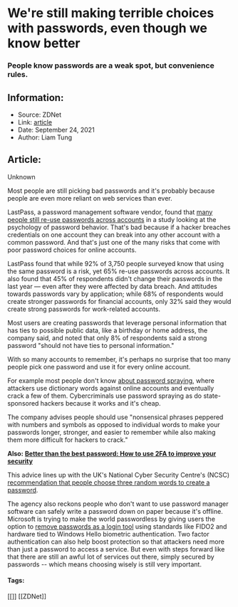 # We're still making terrible choices with passwords, even though we know better
### People know passwords are a weak spot, but convenience rules.

## Information:
+ Source: ZDNet
+ Link: [article](https://www.zdnet.com/article/were-still-making-terrible-choices-with-passwords-even-though-we-know-better/)
+ Date: September 24, 2021
+ Author: Liam Tung


## Article:
Unknown

Most people are still picking bad passwords and it's probably because people are even more reliant on web services than ever.

LastPass, a password management software vendor, found that [many people still re-use passwords across accounts](https://www.lastpass.com/-/media/9FE0BF5DC473413B8AB4DF3BD8688295.pdf) in a study looking at the psychology of password behavior. That's bad because if a hacker breaches credentials on one account they can break into any other account with a common password. And that's just one of the many risks that come with poor password choices for online accounts.      


LastPass found that while 92% of 3,750 people surveyed know that using the same password is a risk, yet 65% re-use passwords across accounts. It also found that 45% of respondents didn't change their passwords in the last year — even after they were affected by data breach. And attitudes towards passwords vary by application; while 68% of respondents would create stronger passwords for financial accounts, only 32% said they would create strong passwords for work-related accounts.

Most users are creating passwords that leverage personal information that has ties to possible public data, like a birthday or home address, the company said, and noted that only 8% of respondents said a strong password "should not have ties to personal information."

With so many accounts to remember, it's perhaps no surprise that too many people pick one password and use it for every online account. 

For example most people don't know [about password spraying](https://www.zdnet.com/article/cisa-solarwinds-hackers-also-used-password-guessing-to-breach-targets/), where attackers use dictionary words against online accounts and eventually crack a few of them. Cybercriminals use password spraying as do state-sponsored hackers because it works and it's cheap. 

The company advises people should use "nonsensical phrases peppered with numbers and symbols as opposed to individual words to make your passwords longer, stronger, and easier to remember while also making them more difficult for hackers to crack."






**Also:** [**Better than the best password: How to use 2FA to improve your security**](https://www.zdnet.com/article/better-than-the-best-password-how-to-use-2fa-to-improve-your-security/)

This advice lines up with the UK's National Cyber Security Centre's (NCSC) [recommendation that people choose three random words to create a password](https://www.zdnet.com/article/want-a-strong-password-youre-probably-still-doing-it-the-wrong-way/).  

The agency also reckons people who don't want to use password manager software can safely write a password down on paper because it's offline. Microsoft is trying to make the world passwordless by giving users the option to [remove passwords as a login tool](https://www.zdnet.com/article/microsoft-just-took-another-big-step-towards-getting-rid-of-passwords-forever/) using standards like FIDO2 and hardware tied to Windows Hello biometric authentication. Two factor authentication can also help boost protection so that attackers need more than just a password to access a service. But even with steps forward like that there are still an awful lot of services out there, simply secured by passwords -- which means choosing wisely is still very important.





#### Tags:
[[]] [[ZDNet]]
